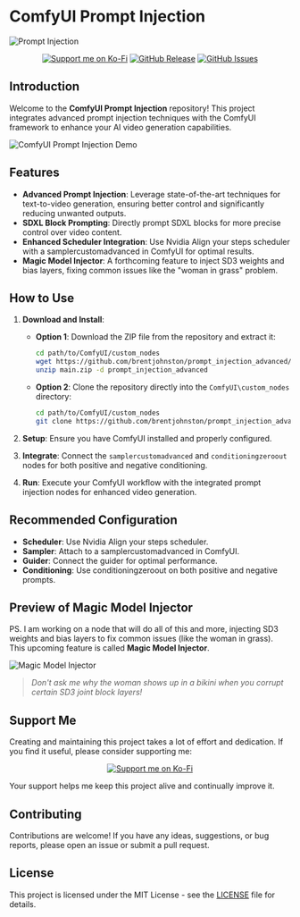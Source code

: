 # ComfyUI Prompt Injection

![Prompt Injection](https://github.com/DataCTE/prompt_injection/assets/23625562/25d61586-935d-4afa-9709-6874f3e62783)

<p align="center">
  <a href="https://ko-fi.com/311_code"><img src="https://img.shields.io/badge/Support%20Me-Ko--Fi-red?style=for-the-badge&logo=ko-fi&logoColor=white" alt="Support me on Ko-Fi"></a>
  <a href="https://github.com/your-username/ComfyUI-Prompt-Injection/releases"><img src="https://img.shields.io/github/v/release/your-username/ComfyUI-Prompt-Injection?style=for-the-badge&color=blue" alt="GitHub Release"></a>
  <a href="https://github.com/your-username/ComfyUI-Prompt-Injection/issues"><img src="https://img.shields.io/github/issues/your-username/ComfyUI-Prompt-Injection?style=for-the-badge" alt="GitHub Issues"></a>
</p>

## Introduction

Welcome to the **ComfyUI Prompt Injection** repository! This project integrates advanced prompt injection techniques with the ComfyUI framework to enhance your AI video generation capabilities.

![ComfyUI Prompt Injection Demo](https://github.com/DataCTE/prompt_injection/assets/23625562/25d61586-935d-4afa-9709-6874f3e62783)

## Features

- **Advanced Prompt Injection**: Leverage state-of-the-art techniques for text-to-video generation, ensuring better control and significantly reducing unwanted outputs.
- **SDXL Block Prompting**: Directly prompt SDXL blocks for more precise control over video content.
- **Enhanced Scheduler Integration**: Use Nvidia Align your steps scheduler with a samplercustomadvanced in ComfyUI for optimal results.
- **Magic Model Injector**: A forthcoming feature to inject SD3 weights and bias layers, fixing common issues like the "woman in grass" problem.

## How to Use

1. **Download and Install**:
    - **Option 1**: Download the ZIP file from the repository and extract it:
      ```sh
      cd path/to/ComfyUI/custom_nodes
      wget https://github.com/brentjohnston/prompt_injection_advanced/archive/refs/heads/main.zip
      unzip main.zip -d prompt_injection_advanced
      ```
    - **Option 2**: Clone the repository directly into the `ComfyUI\custom_nodes` directory:
      ```sh
      cd path/to/ComfyUI/custom_nodes
      git clone https://github.com/brentjohnston/prompt_injection_advanced.git
      ```

2. **Setup**: Ensure you have ComfyUI installed and properly configured.

3. **Integrate**: Connect the `samplercustomadvanced` and `conditioningzeroout` nodes for both positive and negative conditioning.

4. **Run**: Execute your ComfyUI workflow with the integrated prompt injection nodes for enhanced video generation.

## Recommended Configuration

- **Scheduler**: Use Nvidia Align your steps scheduler.
- **Sampler**: Attach to a samplercustomadvanced in ComfyUI.
- **Guider**: Connect the guider for optimal performance.
- **Conditioning**: Use conditioningzeroout on both positive and negative prompts.

## Preview of Magic Model Injector

PS. I am working on a node that will do all of this and more, injecting SD3 weights and bias layers to fix common issues (like the woman in grass). This upcoming feature is called **Magic Model Injector**.

![Magic Model Injector](https://github.com/DataCTE/prompt_injection/assets/23625562/8cb1cc9b-5271-477d-9a3d-64a35c16d231)

> *Don't ask me why the woman shows up in a bikini when you corrupt certain SD3 joint block layers!*

## Support Me

Creating and maintaining this project takes a lot of effort and dedication. If you find it useful, please consider supporting me:

<p align="center">
  <a href="https://ko-fi.com/311_code" target="_blank"><img src="https://img.shields.io/badge/Support%20Me-Ko--Fi-red?style=for-the-badge&logo=ko-fi&logoColor=white" alt="Support me on Ko-Fi"></a>
</p>

Your support helps me keep this project alive and continually improve it.

## Contributing

Contributions are welcome! If you have any ideas, suggestions, or bug reports, please open an issue or submit a pull request.

## License

This project is licensed under the MIT License - see the [LICENSE](LICENSE) file for details.
